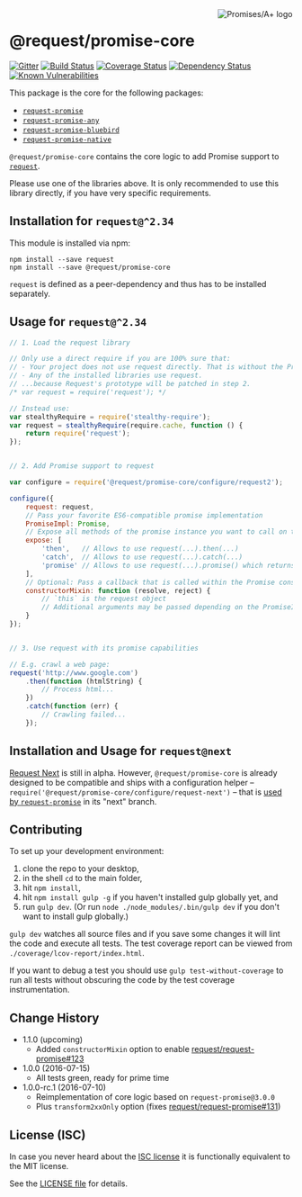 <a href="http://promisesaplus.com/">
    <img src="https://promises-aplus.github.io/promises-spec/assets/logo-small.png" align="right" alt="Promises/A+ logo" />
</a>

# @request/promise-core

[![Gitter](https://img.shields.io/badge/gitter-join_chat-blue.svg?style=flat-square)](https://gitter.im/request/request-promise?utm_source=badge&utm_medium=badge&utm_campaign=pr-badge&utm_content=badge)
[![Build Status](https://img.shields.io/travis/request/promise-core/master.svg?style=flat-square)](https://travis-ci.org/request/promise-core)
[![Coverage Status](https://img.shields.io/coveralls/request/promise-core.svg?style=flat-square)](https://coveralls.io/r/request/promise-core)
[![Dependency Status](https://img.shields.io/gemnasium/request/promise-core.svg?style=flat-square)](https://gemnasium.com/github.com/request/promise-core)
[![Known Vulnerabilities](https://snyk.io/test/npm/promise-core/badge.svg?style=flat-square)](https://snyk.io/test/npm/promise-core)


This package is the core for the following packages:

- [`request-promise`](https://github.com/request/request-promise)
- [`request-promise-any`](https://github.com/request/request-promise-any)
- [`request-promise-bluebird`](https://github.com/request/request-promise-bluebird)
- [`request-promise-native`](https://github.com/request/request-promise-native)

`@request/promise-core` contains the core logic to add Promise support to [`request`](https://github.com/request/request).

Please use one of the libraries above. It is only recommended to use this library directly, if you have very specific requirements.

## Installation for `request@^2.34`

This module is installed via npm:

```
npm install --save request
npm install --save @request/promise-core
```

`request` is defined as a peer-dependency and thus has to be installed separately.

## Usage for `request@^2.34`

``` js
// 1. Load the request library

// Only use a direct require if you are 100% sure that:
// - Your project does not use request directly. That is without the Promise capabilities by calling require('request').
// - Any of the installed libraries use request.
// ...because Request's prototype will be patched in step 2.
/* var request = require('request'); */

// Instead use:
var stealthyRequire = require('stealthy-require');
var request = stealthyRequire(require.cache, function () {
    return require('request');
});


// 2. Add Promise support to request

var configure = require('@request/promise-core/configure/request2');

configure({
    request: request,
	// Pass your favorite ES6-compatible promise implementation
    PromiseImpl: Promise,
	// Expose all methods of the promise instance you want to call on the request(...) call
    expose: [
        'then',   // Allows to use request(...).then(...)
        'catch',  // Allows to use request(...).catch(...)
        'promise' // Allows to use request(...).promise() which returns the promise instance
    ],
    // Optional: Pass a callback that is called within the Promise constructor
    constructorMixin: function (resolve, reject) {
        // `this` is the request object
        // Additional arguments may be passed depending on the PromiseImpl used
    }
});


// 3. Use request with its promise capabilities

// E.g. crawl a web page:
request('http://www.google.com')
    .then(function (htmlString) {
        // Process html...
    })
    .catch(function (err) {
        // Crawling failed...
    });
```

## Installation and Usage for `request@next`

[Request Next](https://github.com/request/request/issues/1982) is still in alpha. However, `@request/promise-core` is already designed to be compatible and ships with a configuration helper – `require('@request/promise-core/configure/request-next')` – that is [used by `request-promise`](https://github.com/request/request-promise/blob/next/lib/rp.js) in its "next" branch.

## Contributing

To set up your development environment:

1. clone the repo to your desktop,
2. in the shell `cd` to the main folder,
3. hit `npm install`,
4. hit `npm install gulp -g` if you haven't installed gulp globally yet, and
5. run `gulp dev`. (Or run `node ./node_modules/.bin/gulp dev` if you don't want to install gulp globally.)

`gulp dev` watches all source files and if you save some changes it will lint the code and execute all tests. The test coverage report can be viewed from `./coverage/lcov-report/index.html`.

If you want to debug a test you should use `gulp test-without-coverage` to run all tests without obscuring the code by the test coverage instrumentation.

## Change History

- 1.1.0 (upcoming)
    - Added `constructorMixin` option to enable [request/request-promise#123](https://github.com/request/request-promise/pull/123)
- 1.0.0 (2016-07-15)
    - All tests green, ready for prime time
- 1.0.0-rc.1 (2016-07-10)
    - Reimplementation of core logic based on `request-promise@3.0.0`
    - Plus `transform2xxOnly` option (fixes [request/request-promise#131](https://github.com/request/request-promise/issues/131))

## License (ISC)

In case you never heard about the [ISC license](http://en.wikipedia.org/wiki/ISC_license) it is functionally equivalent to the MIT license.

See the [LICENSE file](LICENSE) for details.